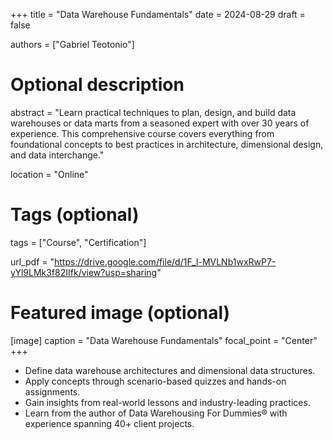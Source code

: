 +++
title = "Data Warehouse Fundamentals"
date = 2024-08-29
draft = false

authors = ["Gabriel Teotonio"]

# Optional description
abstract = "Learn practical techniques to plan, design, and build data warehouses or data marts from a seasoned expert with over 30 years of experience. This comprehensive course covers everything from foundational concepts to best practices in architecture, dimensional design, and data interchange."

location = "Online"

# Tags (optional)
tags = ["Course", "Certification"]

url_pdf = "https://drive.google.com/file/d/1F_l-MVLNb1wxRwP7-yYl9LMk3f82IIfk/view?usp=sharing"

# Featured image (optional)
[image]
  caption = "Data Warehouse Fundamentals"
  focal_point = "Center"
+++

- Define data warehouse architectures and dimensional data structures.
- Apply concepts through scenario-based quizzes and hands-on assignments.
- Gain insights from real-world lessons and industry-leading practices.
- Learn from the author of Data Warehousing For Dummies® with experience spanning 40+ client projects.
